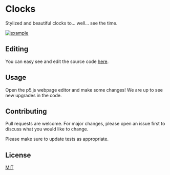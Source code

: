 # Clocks

Stylized and beautiful clocks to... well... see the time.

[![example](https://raw.githubusercontent.com/CatalaHD/Clocks/master/examples/exampleSimple.png)](https://catalahd.github.io/Clocks)

## Editing

You can easy see and edit the source code [here](https://editor.p5js.org/thecatalahd/collections/XsLf0sUaX).

## Usage

Open the p5.js webpage editor and make some changes! We are up to see new upgrades in the code.

## Contributing

Pull requests are welcome. For major changes, please open an issue first to discuss what you would like to change.

Please make sure to update tests as appropriate.

## License

[MIT](https://github.com/CatalaHD/Clocks/blob/master/LICENSE)
